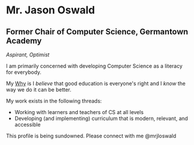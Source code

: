 # Mr. Jason Oswald
## Former Chair of Computer Science, Germantown Academy

_Aspirant, Optimist_

I am primarily concerned with developing Computer Science as a literacy for everybody.

My [Why](https://www.youtube.com/watch?v=1ytFB8TrkTo) is I _believe_ that good education is everyone's right and I _know_ the way we do it can be better. 

My work exists in the following threads:
* Working with learners and teachers of CS at all levels
* Developing (and implementing) curriculum that is modern, relevant, and accessible

This profile is being sundowned. Please connect with me @mrjloswald

